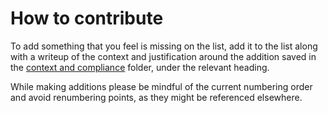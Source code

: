 # How to contribute

To add something that you feel is missing on the list, add it to the list along with a writeup of the context and justification around the addition saved in the [context and compliance](https://github.com/madetech/productionisation/tree/context-and-compliance/context-and-compliance) folder, under the relevant heading.

While making additions please be mindful of the current numbering order and avoid renumbering points, as they might be referenced elsewhere.
